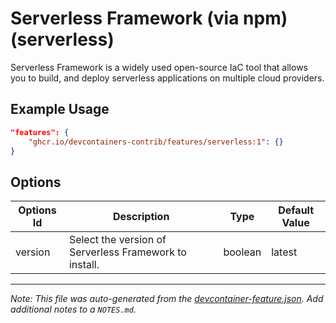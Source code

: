 
# Serverless Framework (via npm) (serverless)

Serverless Framework is a widely used open-source IaC tool that allows you to build, and deploy serverless applications on multiple cloud providers.

## Example Usage

```json
"features": {
    "ghcr.io/devcontainers-contrib/features/serverless:1": {}
}
```

## Options

| Options Id | Description | Type | Default Value |
|-----|-----|-----|-----|
| version | Select the version of Serverless Framework to install. | boolean | latest |



---

_Note: This file was auto-generated from the [devcontainer-feature.json](https://github.com/devcontainers-contrib/features/blob/main/src/serverless/devcontainer-feature.json).  Add additional notes to a `NOTES.md`._
